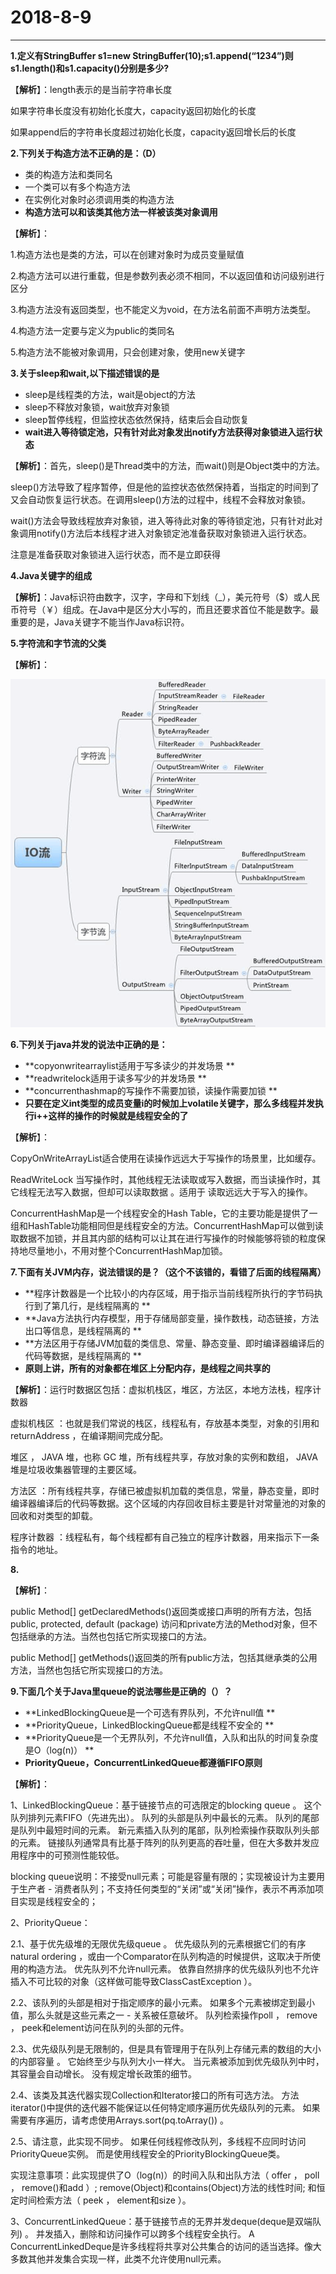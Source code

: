 # 2018-8-9

---

**1.定义有StringBuffer s1=new StringBuffer\(10\);s1.append\(“1234”\)则s1.length\(\)和s1.capacity\(\)分别是多少?**

【**解析**】：length表示的是当前字符串长度

如果字符串长度没有初始化长度大，capacity返回初始化的长度

如果append后的字符串长度超过初始化长度，capacity返回增长后的长度

**2.下列关于构造方法不正确的是：（D）**

* 类的构造方法和类同名
* 一个类可以有多个构造方法
* 在实例化对象时必须调用类的构造方法
* **构造方法可以和该类其他方法一样被该类对象调用**

【**解析**】：

1.构造方法也是类的方法，可以在创建对象时为成员变量赋值

2.构造方法可以进行重载，但是参数列表必须不相同，不以返回值和访问级别进行区分

3.构造方法没有返回类型，也不能定义为void，在方法名前面不声明方法类型。

4.构造方法一定要与定义为public的类同名

5.构造方法不能被对象调用，只会创建对象，使用new关键字

**3.关于sleep和wait,以下描述错误的是**

* sleep是线程类的方法，wait是object的方法
* sleep不释放对象锁，wait放弃对象锁
* sleep暂停线程，但监控状态依然保持，结束后会自动恢复
* **wait进入等待锁定池，只有针对此对象发出notify方法获得对象锁进入运行状态**

【**解析**】：首先，sleep\(\)是Thread类中的方法，而wait\(\)则是Object类中的方法。

sleep\(\)方法导致了程序暂停，但是他的监控状态依然保持着，当指定的时间到了又会自动恢复运行状态。在调用sleep\(\)方法的过程中，线程不会释放对象锁。

wait\(\)方法会导致线程放弃对象锁，进入等待此对象的等待锁定池，只有针对此对象调用notify\(\)方法后本线程才进入对象锁定池准备获取对象锁进入运行状态。

注意是准备获取对象锁进入运行状态，而不是立即获得

**4.Java关键字的组成**

【**解析**】：Java标识符由数字，汉字，字母和下划线（\_），美元符号（$）或人民币符号（￥）组成。在Java中是区分大小写的，而且还要求首位不能是数字。最重要的是，Java关键字不能当作Java标识符。

**5.字符流和字节流的父类**

【**解析**】：

![](/assets/字符流和字节流.png)

**6.下列关于java并发的说法中正确的是：**

* **copyonwritearraylist适用于写多读少的并发场景
  **
* **readwritelock适用于读多写少的并发场景
  **
* **concurrenthashmap的写操作不需要加锁，读操作需要加锁
  **
* **只要在定义int类型的成员变量i的时候加上volatile关键字，那么多线程并发执行i++这样的操作的时候就是线程安全的了**

【**解析**】：

CopyOnWriteArrayList适合使用在读操作远远大于写操作的场景里，比如缓存。

ReadWriteLock 当写操作时，其他线程无法读取或写入数据，而当读操作时，其它线程无法写入数据，但却可以读取数据 。适用于 读取远远大于写入的操作。

ConcurrentHashMap是一个线程安全的Hash Table，它的主要功能是提供了一组和HashTable功能相同但是线程安全的方法。ConcurrentHashMap可以做到读取数据不加锁，并且其内部的结构可以让其在进行写操作的时候能够将锁的粒度保持地尽量地小，不用对整个ConcurrentHashMap加锁。

**7.下面有关JVM内存，说法错误的是？（这个不该错的，看错了后面的线程隔离）**

* **程序计数器是一个比较小的内存区域，用于指示当前线程所执行的字节码执行到了第几行，是线程隔离的
  **
* **Java方法执行内存模型，用于存储局部变量，操作数栈，动态链接，方法出口等信息，是线程隔离的
  **
* **方法区用于存储JVM加载的类信息、常量、静态变量、即时编译器编译后的代码等数据，是线程隔离的
  **
* **原则上讲，所有的对象都在堆区上分配内存，是线程之间共享的**

【**解析**】：运行时数据区包括：虚拟机栈区，堆区，方法区，本地方法栈，程序计数器

虚拟机栈区 ：也就是我们常说的栈区，线程私有，存放基本类型，对象的引用和 returnAddress ，在编译期间完成分配。

堆区 ， JAVA 堆，也称 GC 堆，所有线程共享，存放对象的实例和数组， JAVA 堆是垃圾收集器管理的主要区域。

方法区 ：所有线程共享，存储已被虚拟机加载的类信息，常量，静态变量，即时编译器编译后的代码等数据。这个区域的内存回收目标主要是针对常量池的对象的回收和对类型的卸载。

程序计数器 ：线程私有，每个线程都有自己独立的程序计数器，用来指示下一条指令的地址。

**8.**

【**解析**】：

public Method\[\] getDeclaredMethods\(\)返回类或接口声明的所有方法，包括public, protected, default \(package\) 访问和private方法的Method对象，但不包括继承的方法。当然也包括它所实现接口的方法。

public Method\[\] getMethods\(\)返回类的所有public方法，包括其继承类的公用方法，当然也包括它所实现接口的方法。

**9.下面几个关于Java里queue的说法哪些是正确的（）？**

* **LinkedBlockingQueue是一个可选有界队列，不允许null值
  **
* **PriorityQueue，LinkedBlockingQueue都是线程不安全的
  **
* **PriorityQueue是一个无界队列，不允许null值，入队和出队的时间复杂度是O（log\(n\)）
  **
* **PriorityQueue，ConcurrentLinkedQueue都遵循FIFO原则**

【**解析**】：

1、LinkedBlockingQueue：基于链接节点的可选限定的blocking queue 。 这个队列排列元素FIFO（先进先出）。 队列的头部是队列中最长的元素。 队列的尾部是队列中最短时间的元素。 新元素插入队列的尾部，队列检索操作获取队列头部的元素。 链接队列通常具有比基于阵列的队列更高的吞吐量，但在大多数并发应用程序中的可预测性能较低。

blocking queue说明：不接受null元素；可能是容量有限的；实现被设计为主要用于生产者 - 消费者队列；不支持任何类型的“关闭”或“关闭”操作，表示不再添加项目实现是线程安全的；

2、PriorityQueue：

2.1、基于优先级堆的无限优先级queue 。 优先级队列的元素根据它们的有序natural ordering ，或由一个Comparator在队列构造的时候提供，这取决于所使用的构造方法。 优先队列不允许null元素。 依靠自然排序的优先级队列也不允许插入不可比较的对象（这样做可能导致ClassCastException ）。

2.2、该队列的头部是相对于指定顺序的最小元素。 如果多个元素被绑定到最小值，那么头就是这些元素之一 - 关系被任意破坏。 队列检索操作poll ， remove ， peek和element访问在队列的头部的元件。

2.3、优先级队列是无限制的，但是具有管理用于在队列上存储元素的数组的大小的内部容量 。 它始终至少与队列大小一样大。 当元素被添加到优先级队列中时，其容量会自动增长。 没有规定增长政策的细节。

2.4、该类及其迭代器实现Collection和Iterator接口的所有可选方法。 方法iterator\(\)中提供的迭代器不能保证以任何特定顺序遍历优先级队列的元素。 如果需要有序遍历，请考虑使用Arrays.sort\(pq.toArray\(\)\) 。

2.5、请注意，此实现不同步。 如果任何线程修改队列，多线程不应同时访问PriorityQueue实例。 而是使用线程安全的PriorityBlockingQueue类。

实现注意事项：此实现提供了O（log\(n\)）的时间入队和出队方法（ offer ， poll ， remove\(\)和add ）; remove\(Object\)和contains\(Object\)方法的线性时间; 和恒定时间检索方法（ peek ， element和size ）。

3、ConcurrentLinkedQueue：基于链接节点的无界并发deque\(deque是双端队列\) 。 并发插入，删除和访问操作可以跨多个线程安全执行。 A ConcurrentLinkedDeque是许多线程将共享对公共集合的访问的适当选择。像大多数其他并发集合实现一样，此类不允许使用null元素。


